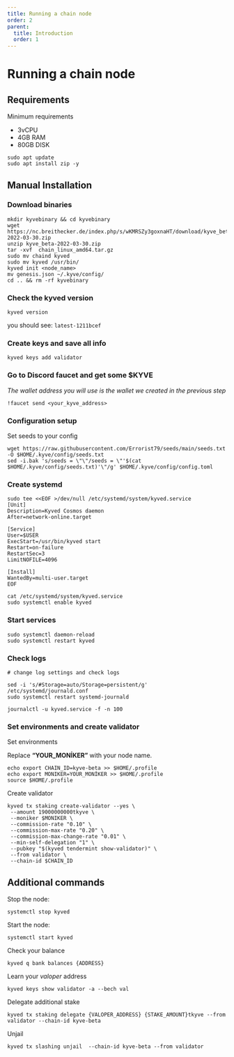 ```yaml
---
title: Running a chain node
order: 2
parent:
  title: Introduction
  order: 1
---
```


# Running a chain node

## Requirements

Minimum requirements

- 3vCPU
- 4GB RAM
- 80GB DISK

```
sudo apt update
sudo apt install zip -y
```

## Manual Installation

### Download binaries

```
mkdir kyvebinary && cd kyvebinary
wget https://nc.breithecker.de/index.php/s/wKMRSZy3goxnaHT/download/kyve_beta-2022-03-30.zip
unzip kyve_beta-2022-03-30.zip
tar -xvf  chain_linux_amd64.tar.gz
sudo mv chaind kyved
sudo mv kyved /usr/bin/
kyved init <node_name>
mv genesis.json ~/.kyve/config/
cd .. && rm -rf kyvebinary
```

### Check the kyved version

```
kyved version
```

you should see: `latest-1211bcef`

### Create keys and save all info

```
kyved keys add validator
```

### Go to Discord faucet and get some $KYVE

_The wallet address you will use is the wallet we created in the previous step_

```
!faucet send <your_kyve_address>
```

### Configuration setup

Set seeds to your config

```
wget https://raw.githubusercontent.com/Errorist79/seeds/main/seeds.txt -O $HOME/.kyve/config/seeds.txt
sed -i.bak 's/seeds = \"\"/seeds = \"'$(cat $HOME/.kyve/config/seeds.txt)'\"/g' $HOME/.kyve/config/config.toml
```

### Create systemd

```
sudo tee <<EOF >/dev/null /etc/systemd/system/kyved.service
[Unit]
Description=Kyved Cosmos daemon
After=network-online.target

[Service]
User=$USER
ExecStart=/usr/bin/kyved start
Restart=on-failure
RestartSec=3
LimitNOFILE=4096

[Install]
WantedBy=multi-user.target
EOF

cat /etc/systemd/system/kyved.service
sudo systemctl enable kyved
```

### Start services

```
sudo systemctl daemon-reload
sudo systemctl restart kyved
```

### Check logs

```
# change log settings and check logs

sed -i 's/#Storage=auto/Storage=persistent/g' /etc/systemd/journald.conf
sudo systemctl restart systemd-journald

journalctl -u kyved.service -f -n 100
```

### Set environments and create validator

Set environments

Replace **“YOUR_MONİKER”** with your node name.

```
echo export CHAIN_ID=kyve-beta >> $HOME/.profile
echo export MONIKER=YOUR_MONİKER >> $HOME/.profile
source $HOME/.profile
```

Create validator

```
kyved tx staking create-validator --yes \
 --amount 19000000000tkyve \
 --moniker $MONIKER \
 --commission-rate "0.10" \
 --commission-max-rate "0.20" \
 --commission-max-change-rate "0.01" \
 --min-self-delegation "1" \
 --pubkey "$(kyved tendermint show-validator)" \
 --from validator \
 --chain-id $CHAIN_ID
```

## Additional commands

Stop the node:

```
systemctl stop kyved
```

Start the node:

```
systemctl start kyved
```

Check your balance

```
kyved q bank balances {ADDRESS}
```

Learn your _valoper_ address

```
kyved keys show validator -a --bech val
```

Delegate additional stake

```
kyved tx staking delegate {VALOPER_ADDRESS} {STAKE_AMOUNT}tkyve --from validator --chain-id kyve-beta
```

Unjail

```
kyved tx slashing unjail  --chain-id kyve-beta --from validator
```
